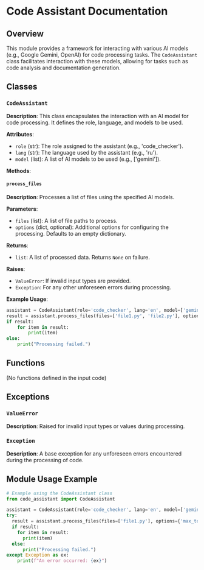 # Code Assistant Documentation

## Overview

This module provides a framework for interacting with various AI models (e.g., Google Gemini, OpenAI) for code processing tasks.  The `CodeAssistant` class facilitates interaction with these models, allowing for tasks such as code analysis and documentation generation.

## Classes

### `CodeAssistant`

**Description**: This class encapsulates the interaction with an AI model for code processing. It defines the role, language, and models to be used.

**Attributes**:

- `role` (str): The role assigned to the assistant (e.g., 'code_checker').
- `lang` (str): The language used by the assistant (e.g., 'ru').
- `model` (list): A list of AI models to be used (e.g., ['gemini']).

**Methods**:

#### `process_files`

**Description**: Processes a list of files using the specified AI models.

**Parameters**:

- `files` (list): A list of file paths to process.
- `options` (dict, optional): Additional options for configuring the processing. Defaults to an empty dictionary.

**Returns**:

- `list`: A list of processed data. Returns `None` on failure.

**Raises**:
- `ValueError`: If invalid input types are provided.
- `Exception`: For any other unforeseen errors during processing.

**Example Usage**:

```python
assistant = CodeAssistant(role='code_checker', lang='en', model=['gemini'])
result = assistant.process_files(files=['file1.py', 'file2.py'], options={'max_tokens': 1000})
if result:
    for item in result:
        print(item)
else:
    print("Processing failed.")
```


## Functions

(No functions defined in the input code)


## Exceptions

### `ValueError`

**Description**: Raised for invalid input types or values during processing.


### `Exception`

**Description**: A base exception for any unforeseen errors encountered during the processing of code.


## Module Usage Example

```python
# Example using the CodeAssistant class
from code_assistant import CodeAssistant

assistant = CodeAssistant(role='code_checker', lang='en', model=['gemini'])
try:
  result = assistant.process_files(files=['file1.py'], options={'max_tokens': 500})
  if result:
    for item in result:
      print(item)
  else:
      print("Processing failed.")
except Exception as ex:
    print(f"An error occurred: {ex}")
```

```